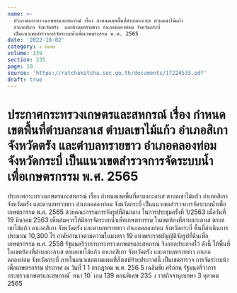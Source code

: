```yaml
---
name: >-
  ประกาศกระทรวงเกษตรและสหกรณ์ เรื่อง กำหนดเขตพื้นที่ตำบลกะลาเส ตำบลเขาไม้แก้ว
  อำเภอสิเกา จังหวัดตรัง  และตำบลทรายขาว อำเภอคลองท่อม จังหวัดกระบี่
  เป็นแนวเขตสำรวจการจัดระบบน้ำเพื่อเกษตรกรรม พ.ศ. 2565
date: '2022-10-02'
category: ง พิเศษ
volume: 139
section: 235
page: 10
source: 'https://ratchakitcha.soc.go.th/documents/17224533.pdf'
draft: true
---
```


# ประกาศกระทรวงเกษตรและสหกรณ์ เรื่อง กำหนดเขตพื้นที่ตำบลกะลาเส ตำบลเขาไม้แก้ว อำเภอสิเกา จังหวัดตรัง  และตำบลทรายขาว อำเภอคลองท่อม จังหวัดกระบี่ เป็นแนวเขตสำรวจการจัดระบบน้ำเพื่อเกษตรกรรม พ.ศ. 2565

ประกาศกระทรวงเกษตรและสหกรณ์ เรื่อง กำหนดเขตพื้นที่ตาบลกะลาเส ตาบลเขาไม้แก้ว อำเภอสิเกา จังหวัดตรัง และตาบลทรายขาว อำเภอคลองท่อม จังหวัดกระบี่ เป็นแนวเขตสำรวจการจัดระบบน้ำเพื่อเกษตรกรรม พ.ศ. 2565 ด้วยคณะกรรมการจัดรูปที่ดินกลาง ในการประชุมครั้งที่ 1/2563 เมื่อวันที่ 19 มีนาคม 2563 เห็นสมควรให้มีการจัดระบบน้ำเพื่อเกษตรกรรม ในเขตท้องที่ตาบลกะลาเส ตาบลเขาไม้แก้ว อาเภอสิเกา จังหวัดตรัง และตาบลทรายขาว อำเภอคลองท่อม จังหวัดกระบี่ พื้นที่ดำเนินการประมาณ 10,300 ไร่ อาศัยอำนาจตามความในมาตรา 19 แห่งพระราชบัญญัติจัดรูปที่ดินเพื่อเกษตรกรรม พ.ศ. 2558 รัฐมนตรีว่าการกระทรวงเกษตรและสหกรณ์ จึงออกประกาศไว้ ดังนี้ ให้พื้นที่ในเขตท้องที่ตำบลกะลาเส ตาบลเขาไม้แก้ว อาเภอสิเกา จังหวัดตรัง และตาบลทรายขาว อาเภอคลองท่อม จังหวัดกระบี่ ภายในแนวเขตตามแผนที่สังเขปท้ายประกาศนี้ เป็นเขตสารวจ การจัดระบบน้าเพื่อเกษตรกรรม ประกาศ ณ วันที่ 1 1 กรกฎาคม พ.ศ. 256 5 เฉลิมชัย ศรีอ่อน รัฐมนตรีว่าการกระทรวงเกษตรและสหกรณ์ ้ หนา 10 ่ เลม 139 ตอนพิเศษ 235 ง ราชกิจจานุเบกษา 3 ตุลาคม 2565

